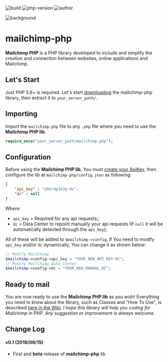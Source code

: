 ![build](https://img.shields.io/badge/build-beta-yellow.svg) ![php-version](https://img.shields.io/badge/php-5.6%2B-blue.svg) ![author](https://img.shields.io/badge/author-Marco%20Cusano-blue.svg)

![background](https://www.marcocusano.dev/api/mailchimp-php/background.jpg)

# mailchimp-php
**Mailchimp PHP** is a PHP library developed to include and simplify the creation and connection between websites, online applications and Mailchimp.

## Let's Start
Just PHP 5.6+ is required. Let's start [downloading](https://github.com/marcocusano/mailchimp-php/archive/master.zip) the mailchimp-php library, then extract it to `your_server_path/`.

## Importing
Import the `mailchimp.php` file to any `.php` file where you need to use the **Mailchimp PHP lib**.
```PHP
require_once("your_server_path/mailchimp.php");
```

## Configuration
Before using the **Mailchimp PHP lib**, You must [create your ApiKey](https://us12.admin.mailchimp.com/account/api/), then configure the lib at `mailchimp-php/config.json` as following:
```JSON
{
    "api_key" : "y0ur4p1k3y-dc",
    "dc" : null
}
```
Where:
- `api_key` = Required for any api requests;;
- `dc` = Data Center to repoint manually your api requests (If `null` it will be automatically detected through the `api_key`);

All of these will be added to `$mailchimp->config`. If You need to modify `api_key` and/or `dc` dynamically, You can change it as shown below:
```PHP
// Modify MailChimp
$mailchimp->config->api_key = "YOUR_NEW_API_KEY-DC";
// Modify MailChimp Data Center
$mailchimp->config->dc = "YOUR_NEW_MANUAL_DC";
```

## Ready to mail
You are now ready to use the **Mailchimp PHP lib** as you wish!
Everything you need to know about the library, such as Classes and "How To Use", is described [here in the Wiki](https://github.com/marcocusano/mailchimp-php/wiki).
*I hope this library will help you coding for Mailchimp in PHP. Any suggestion or improvement is always welcome.*

## Change Log
#### v0.1 (2019/06/15)
- First and **beta** release of **mailchimp-php** lib
